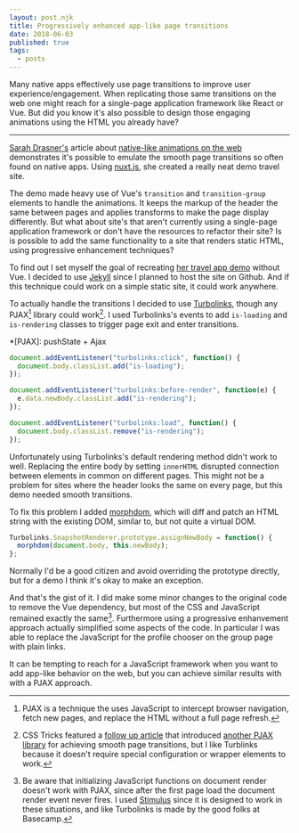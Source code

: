 ```yaml
---
layout: post.njk
title: Progressively enhanced app-like page transitions
date: 2018-06-03
published: true
tags:
  - posts
---
```


Many native apps effectively use page transitions to improve user experience/engagement. When replicating those same transitions on the web one might reach for a single-page application framework like React or Vue. But did you know it's also possible to design those engaging animations using the HTML you already have?

---

[Sarah Drasner's](https://sarahdrasnerdesign.com/) article about [native-like animations on the web](https://css-tricks.com/native-like-animations-for-page-transitions-on-the-web/) demonstrates it's possible to emulate the smooth page transitions so often found on native apps. Using [nuxt.js](https://nuxtjs.org/), she created a really neat demo travel site.

The demo made heavy use of Vue's `transition` and `transition-group` elements to handle the animations. It keeps the markup of the header the same between pages and applies transforms to make the page display differently. But what about site's that aren't currently using a single-page application framework or don't have the resources to refactor their site? Is is possible to add the same functionality to a site that renders static HTML, using progressive enhancement techniques?

To find out I set myself the goal of recreating [her travel app demo](https://page-transitions.com/) without Vue. I decided to use [Jekyll](https://jekyllrb.com/) since I planned to host the site on Github. And if this technique could work on a simple static site, it could work anywhere.

To actually handle the transitions I decided to use [Turbolinks](https://github.com/turbolinks/turbolinks/), though any PJAX[^1] library could work[^2]. I used Turbolinks's events to add `is-loading` and `is-rendering` classes to trigger page exit and enter transitions.

*[PJAX]: pushState + Ajax

[^1]: PJAX is a technique the uses JavaScript to intercept browser navigation, fetch new pages, and replace the HTML without a full page refresh.
[^2]: CSS Tricks featured a [follow up article](https://css-tricks.com/page-transitions-for-everyone/) that introduced [another PJAX library](https://gmrchk.github.io/swup/) for achieving smooth page transitions, but I like Turblinks because it doesn't require special configuration or wrapper elements to work.

```javascript
document.addEventListener("turbolinks:click", function() {
  document.body.classList.add("is-loading");
});

document.addEventListener("turbolinks:before-render", function(e) {
  e.data.newBody.classList.add("is-rendering");
});

document.addEventListener("turbolinks:load", function() {
  document.body.classList.remove("is-rendering");
});
```

Unfortunately using Turbolinks's default rendering method didn't work to well. Replacing the entire body by setting `innerHTML` disrupted connection between elements in common on different pages. This might not be a problem for sites where the header looks the same on every page, but this demo needed smooth transitions.

To fix this problem I added [morphdom](https://github.com/patrick-steele-idem/morphdom/), which will diff and patch an HTML string with the existing DOM, similar to, but not quite a virtual DOM.

```javascript
Turbolinks.SnapshotRenderer.prototype.assignNewBody = function() {
  morphdom(document.body, this.newBody);
};
```

Normally I'd be a good citizen and avoid overriding the prototype directly, but for a demo I think it's okay to make an exception.

And that's the gist of it. I did make some minor changes to the original code to remove the Vue dependency, but most of the CSS and JavaScript remained exactly the same[^3]. Furthermore using a progressive enhanvement approach actually simplified some aspects of the code. In particular I was able to replace the JavaScript for the profile chooser on the group page with plain links.

[^3]: Be aware that initializing JavaScript functions on document render doesn't work with PJAX, since after the first page load the document render event never fires. I used [Stimulus](https://stimulusjs.org/) since it is designed to work in these situations, and like Turbolinks is made by the good folks at Basecamp.

It can be tempting to reach for a JavaScript framework when you want to add app-like behavior on the web, but you can achieve similar results with with a PJAX approach.
